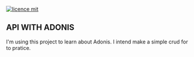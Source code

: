 [![licence mit](https://img.shields.io/github/license/SirGhock/first-api-adonis.svg)](https://github.com/SirGhock/first-api-adonis/blob/master/LICENSE)

## API WITH ADONIS
I'm using this project to learn about Adonis. I intend make a simple crud for to pratice.


